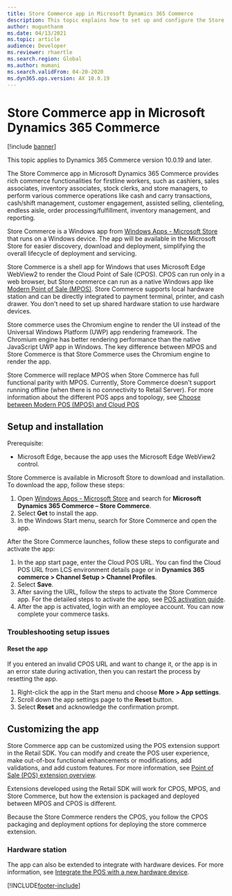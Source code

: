 ```yaml
---
title: Store Commerce app in Microsoft Dynamics 365 Commerce
description: This topic explains how to set up and configure the Store Commerce app.
author: mugunthanm
ms.date: 04/13/2021
ms.topic: article
audience: Developer
ms.reviewer: rhaertle
ms.search.region: Global
ms.author: mumani
ms.search.validFrom: 04-20-2020
ms.dyn365.ops.version: AX 10.0.19
---
```


# Store Commerce app in Microsoft Dynamics 365 Commerce

[!include [banner](../includes/banner.md)]

This topic applies to Dynamics 365 Commerce version 10.0.19 and later.

The Store Commerce app in Microsoft Dynamics 365 Commerce provides rich commerce functionalities for firstline workers, such as cashiers, sales associates, inventory associates, stock clerks, and store managers, to perform various commerce operations like cash and carry transactions, cash/shift management, customer engagement, assisted selling, clienteling, endless aisle, order processing/fulfillment, inventory management, and reporting.

Store Commerce is a Windows app from [Windows Apps - Microsoft Store](https://www.microsoft.com/store/apps/windows) that runs on a Windows device. The app will be available in the Microsoft Store for easier discovery, download and deployment, simplifying the overall lifecycle of deployment and servicing.

Store Commerce is a shell app for Windows that uses Microsoft Edge WebView2 to render the Cloud Point of Sale (CPOS). CPOS can run only in a web browser, but Store commerce can run as a native Windows app like [Modern Point of Sale (MPOS)](retail-modern-pos-architecture.md). Store Commerce supports local hardware station and can be directly integrated to payment terminal, printer, and cash drawer. You don't need to set up shared hardware station to use hardware devices. 

Store commerce uses the Chromium engine to render the UI instead of the Universal Windows Platform (UWP) app rendering framework. The Chromium engine has better rendering performance than the native JavaScript UWP app in Windows. The key difference between MPOS and Store Commerce is that Store Commerce uses the Chromium engine to render the app.

Store Commerce will replace MPOS when Store Commerce has full functional parity with MPOS. Currently, Store Commerce doesn't support running offline (when there is no connectivity to Retail Server). For more information about the different POS apps and topology, see [Choose between Modern POS (MPOS) and Cloud POS](../mpos-or-cpos.md)

## Setup and installation

Prerequisite:

+ Microsoft Edge, because the app uses the Microsoft Edge WebView2 control.

Store Commerce is available in Microsoft Store to download and installation. To download the app, follow these steps:

1. Open [Windows Apps - Microsoft Store](https://www.microsoft.com/store/apps/windows) and search for **Microsoft Dynamics 365 Commerce – Store Commerce**.
2. Select **Get** to install the app. 
3. In the Windows Start menu, search for Store Commerce and open the app.

After the Store Commerce launches, follow these steps to configurate and activate the app:

1.	In the app start page, enter the Cloud POS URL. You can find the Cloud POS URL from LCS environment details page or in **Dynamics 365 commerce > Channel Setup > Channel Profiles**.
2.	Select **Save**.
3.	After saving the URL, follow the steps to activate the Store Commerce app. For the detailed steps to activate the app, see [POS activation guide](retail-device-activation.md#activate-a-modern-pos-or-cloud-pos-device-by-using-guided-activation).
4.	After the app is activated, login with an employee account. You can now complete your commerce tasks.

### Troubleshooting setup issues

#### Reset the app

If you entered an invalid CPOS URL and want to change it, or the app is in an error state during activation, then you can restart the process by resetting the app.

1. Right-click the app in the Start menu and choose **More > App settings**.
2. Scroll down the app settings page to the **Reset** button.
3. Select **Reset** and acknowledge the confirmation prompt.

## Customizing the app

Store Commerce app can be customized using the POS extension support in the Retail SDK. You can modify and create the POS user experience, make out-of-box functional enhancements or modifications, add validations, and add custom features. For more information, see [Point of Sale (POS) extension overview](pos-extension/pos-extension-overview.md).

Extensions developed using the Retail SDK will work for CPOS, MPOS, and Store Commerce, but how the extension is packaged and deployed between MPOS and CPOS is different.

Because the Store Commerce renders the CPOS, you follow the CPOS packaging and deployment options for deploying the store commerce extension.

### Hardware station

The app can also be extended to integrate with hardware devices. For more information, see [Integrate the POS with a new hardware device](hardware-device-extension.md).

[!INCLUDE[footer-include](../../includes/footer-banner.md)]

